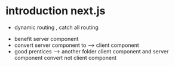 # introduction next.js 

<!-- what is next js -->
<!-- official documentation link -->

<!-- create next app -->

<!-- routing in nextjs -->
* dynamic routing , catch all routing

<!-- server component vs client component -->
* benefit server component
* convert server component to --> client component
*  good prentices --> another folder client component and server component convert not client component
